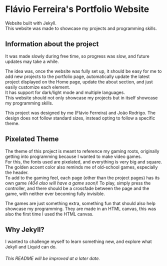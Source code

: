 # Flávio Ferreira's Portfolio Website

Website built with Jekyll.  
This website was made to showcase my projects and programming skills.

## Information about the project

It was made slowly during free time, so progress was slow, and future updates may take a while.

The idea was, once the website was fully set up, it should be easy for me to add new projects to the portfolio page, automatically update the latest project displayed on the Home page, update the about section, and just easily customize each element.   
It has support for dark/light mode and multiple languages.   
This website should not only showcase my projects but in itself showcase my programming skills.

This project was designed by me (Flávio Ferreira) and João Rodrigo. The design does not follow standard sizes, instead opting to follow a specific theme.

## Pixelated Theme

The theme of this project is meant to reference my gaming roots, originally getting into programming because I wanted to make video games.   
For this, the fonts used are pixelated, and everything is very big and square. The golden accent color also reminds me of old-school games, especially the header.   
To add to the gaming feel, each page (other than the project pages) has its own game *(404 also will have a game soon)*! To play, simply press the controller, and there should be a crossfade between the page and the game, with neither ever becoming fully invisible.

The games are just something extra, something fun that should also help showcase my programming. They are made in an HTML canvas, this was also the first time I used the HTML canvas.

## Why Jekyll?
I wanted to challenge myself to learn something new, and explore what Jekyll and Liquid can do.

###### This README will be improved at a later date.